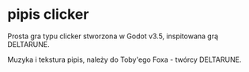 # pipis clicker
Prosta gra typu clicker stworzona w Godot v3.5, inspitowana grą DELTARUNE.

Muzyka i tekstura pipis, należy do Toby'ego Foxa - twórcy DELTARUNE.
